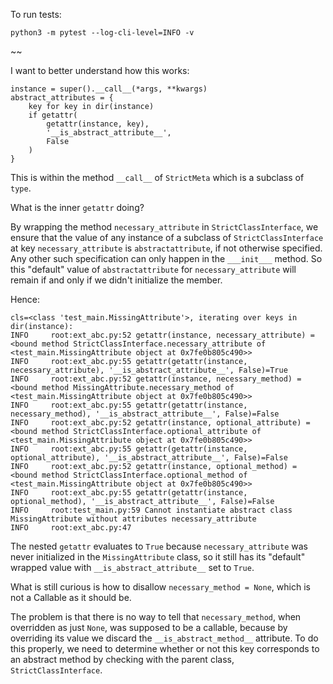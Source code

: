 To run tests:
```
python3 -m pytest --log-cli-level=INFO -v
```

~~

I want to better understand how this works:


```
instance = super().__call__(*args, **kwargs)
abstract_attributes = {
    key for key in dir(instance)
    if getattr(
        getattr(instance, key),
        '__is_abstract_attribute__',
        False
    )
}
```

This is within the method ```__call__``` of ```StrictMeta``` which is a subclass of ```type```.

What is the inner ```getattr``` doing? 

By wrapping the method ```necessary_attribute``` in ```StrictClassInterface```, we ensure that the value of any instance of a subclass of ```StrictClassInterface``` at key ```necessary_attribute``` is  ```abstractattribute```, if not otherwise specified. Any other such specification can only happen in the ```___init___``` method. So this "default" value of ```abstractattribute``` for ```necessary_attribute``` will remain if and only if we didn't initialize the member. 

Hence:
```
cls=<class 'test_main.MissingAttribute'>, iterating over keys in dir(instance):
INFO     root:ext_abc.py:52 getattr(instance, necessary_attribute) = <bound method StrictClassInterface.necessary_attribute of <test_main.MissingAttribute object at 0x7fe0b805c490>>
INFO     root:ext_abc.py:55 getattr(getattr(instance, necessary_attribute), '__is_abstract_attribute__', False)=True
INFO     root:ext_abc.py:52 getattr(instance, necessary_method) = <bound method MissingAttribute.necessary_method of <test_main.MissingAttribute object at 0x7fe0b805c490>>
INFO     root:ext_abc.py:55 getattr(getattr(instance, necessary_method), '__is_abstract_attribute__', False)=False
INFO     root:ext_abc.py:52 getattr(instance, optional_attribute) = <bound method StrictClassInterface.optional_attribute of <test_main.MissingAttribute object at 0x7fe0b805c490>>
INFO     root:ext_abc.py:55 getattr(getattr(instance, optional_attribute), '__is_abstract_attribute__', False)=False
INFO     root:ext_abc.py:52 getattr(instance, optional_method) = <bound method StrictClassInterface.optional_method of <test_main.MissingAttribute object at 0x7fe0b805c490>>
INFO     root:ext_abc.py:55 getattr(getattr(instance, optional_method), '__is_abstract_attribute__', False)=False
INFO     root:test_main.py:59 Cannot instantiate abstract class MissingAttribute without attributes necessary_attribute
INFO     root:ext_abc.py:47 
```
The nested ```getattr``` evaluates to ```True``` because ```necessary_attribute``` was never initialized in the ```MissingAttribute``` class, so it still has its "default" wrapped value with ```__is_abstract_attribute__``` set to ```True```.

What is still curious is how to disallow ```necessary_method = None```, which is not a Callable as it should be.

The problem is that there is no way to tell that ```necessary_method```, when overridden as just ```None```, was supposed to be a callable, because by overriding its value we discard the ```__is_abstract_method__``` attribute. To do this properly, we need to determine whether or not this key corresponds to an abstract method by checking with the parent class, ```StrictClassInterface```.

